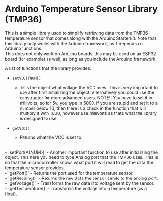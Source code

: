 # Arduino Temperature Sensor Library (TMP36)

This is a simple library used to simplify retrieving data from the TMP36 temperature sensor that comes along with the Arduino Starterkit. Note that this library only works with the Arduino framework, as it depends on Arduino functions. <br />
This does not only work on Arduino boards, this may be used on an ESP32 board (for example) as well, as long as you include the Arduino framework. <br />

A list of functions that the library provides: <br />
- `setVCC({NUM})`
    - Tells the object what voltage the VCC uses. This is very important to use after first initializing the object. Alternatively you could use the constructor for more advanced users. NOTE!! You have to set it in millivolts, so for 5v, you type in 5000. If you are stupid and set it to a number below 10, then there is a check in the function that will multiply it with 1000, however use millivolts as thats what the library is designed to use. 

- `getVCC()`
    - Returns what the VCC is set to.
<br />
- `setPort(A{NUM})`
    - Another important function to use after initializing the object. This here you need to type Analog port that the TMP36 uses. This is so that the microcontroller knows what port it will read to get the data the temperature sensor provides.
<br />
- `getPort()`
    - Returns the port used for the temperature sensor.
<br />
- `getReading()`
    - Returns the raw data the sensor sends to the analog port.
<br />
- `getVoltage()`
    - Transforms the raw data into voltage sent by the sensor.
<br />
- `getTemperature()`
    - Transforms the voltage into a temperature (as a float).
